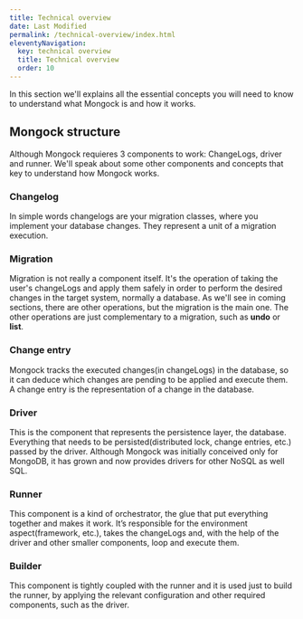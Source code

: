 ```yaml
---
title: Technical overview
date: Last Modified 
permalink: /technical-overview/index.html
eleventyNavigation:
  key: technical overview 
  title: Technical overview
  order: 10
---
```


In this section we'll explains all the essential concepts you will need to know to understand what Mongock is and how it works. 

## Mongock structure 
Although Mongock requieres 3 components to work: ChangeLogs, driver and runner. We'll speak about some other components and concepts
that key to understand how Mongock works.

### Changelog
In simple words changelogs are your migration classes, where you implement your database changes. They represent a unit of a migration execution.

### Migration
Migration is not really a component itself. It's the operation of taking the user's changeLogs and apply them safely in order to perform the desired changes in the target system, normally a database. As we'll see in coming sections, there are other operations, but the migration is the main one. The other operations are just complementary to a migration, such as **undo** or **list**.

### Change entry
Mongock tracks the executed changes(in changeLogs) in the database, so it can deduce which changes are pending to be applied and execute them. A change entry is the representation of a change in the database.

### Driver
This is the component that represents the persistence layer, the database. Everything that needs to be persisted(distributed lock, change entries, etc.) passed by the driver.
Although Mongock was initially conceived only for MongoDB, it has grown and now provides drivers for other NoSQL as well SQL.  

### Runner
This component is a kind of orchestrator, the glue that put everything together and makes it work. It’s responsible for the environment aspect(framework, etc.), takes the changeLogs and, with the help of the driver and other smaller components, loop and execute them.

### Builder
This component is tightly coupled with the runner and it is used just to build the runner, by applying the relevant configuration and other required components, such as the driver.